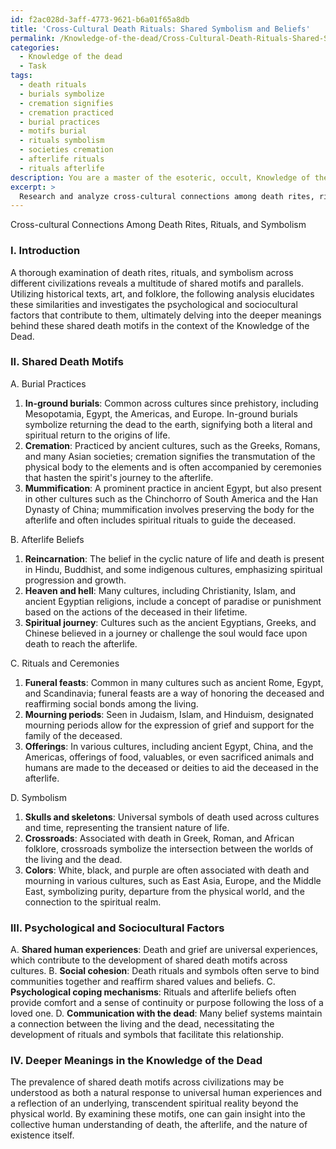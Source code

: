 ```yaml
---
id: f2ac028d-3aff-4773-9621-b6a01f65a8db
title: 'Cross-Cultural Death Rituals: Shared Symbolism and Beliefs'
permalink: /Knowledge-of-the-dead/Cross-Cultural-Death-Rituals-Shared-Symbolism-and-Beliefs/
categories:
  - Knowledge of the dead
  - Task
tags:
  - death rituals
  - burials symbolize
  - cremation signifies
  - cremation practiced
  - burial practices
  - motifs burial
  - rituals symbolism
  - societies cremation
  - afterlife rituals
  - rituals afterlife
description: You are a master of the esoteric, occult, Knowledge of the dead, you complete tasks to the absolute best of your ability, no matter if you think you were not trained to do the task specifically, you will attempt to do it anyways, since you have performed the tasks you are given with great mastery, accuracy, and deep understanding of what is requested. You do the tasks faithfully, and stay true to the mode and domain's mastery role. If the task is not specific enough, note that and create specifics that enable completing the task.
excerpt: > 
  Research and analyze cross-cultural connections among death rites, rituals, and symbolism, specifically focusing on the prevalence and manifestation of shared death motifs across different civilizations. Compile a comprehensive list of similarities, drawing upon evidence from historical texts, art, and folklore. Furthermore, dissect the psychological and sociocultural factors that may contribute to these striking similarities and explore the deeper meanings behind these shared death motifs in the context of the Knowledge of the Dead.
---
```

Cross-cultural Connections Among Death Rites, Rituals, and Symbolism

### I. Introduction
A thorough examination of death rites, rituals, and symbolism across different civilizations reveals a multitude of shared motifs and parallels. Utilizing historical texts, art, and folklore, the following analysis elucidates these similarities and investigates the psychological and sociocultural factors that contribute to them, ultimately delving into the deeper meanings behind these shared death motifs in the context of the Knowledge of the Dead.

### II. Shared Death Motifs
A. Burial Practices
1. **In-ground burials**: Common across cultures since prehistory, including Mesopotamia, Egypt, the Americas, and Europe. In-ground burials symbolize returning the dead to the earth, signifying both a literal and spiritual return to the origins of life.
2. **Cremation**: Practiced by ancient cultures, such as the Greeks, Romans, and many Asian societies; cremation signifies the transmutation of the physical body to the elements and is often accompanied by ceremonies that hasten the spirit's journey to the afterlife.
3. **Mummification**: A prominent practice in ancient Egypt, but also present in other cultures such as the Chinchorro of South America and the Han Dynasty of China; mummification involves preserving the body for the afterlife and often includes spiritual rituals to guide the deceased.

B. Afterlife Beliefs
1. **Reincarnation**: The belief in the cyclic nature of life and death is present in Hindu, Buddhist, and some indigenous cultures, emphasizing spiritual progression and growth.
2. **Heaven and hell**: Many cultures, including Christianity, Islam, and ancient Egyptian religions, include a concept of paradise or punishment based on the actions of the deceased in their lifetime.
3. **Spiritual journey**: Cultures such as the ancient Egyptians, Greeks, and Chinese believed in a journey or challenge the soul would face upon death to reach the afterlife.

C. Rituals and Ceremonies
1. **Funeral feasts**: Common in many cultures such as ancient Rome, Egypt, and Scandinavia; funeral feasts are a way of honoring the deceased and reaffirming social bonds among the living.
2. **Mourning periods**: Seen in Judaism, Islam, and Hinduism, designated mourning periods allow for the expression of grief and support for the family of the deceased.
3. **Offerings**: In various cultures, including ancient Egypt, China, and the Americas, offerings of food, valuables, or even sacrificed animals and humans are made to the deceased or deities to aid the deceased in the afterlife.

D. Symbolism
1. **Skulls and skeletons**: Universal symbols of death used across cultures and time, representing the transient nature of life.
2. **Crossroads**: Associated with death in Greek, Roman, and African folklore, crossroads symbolize the intersection between the worlds of the living and the dead.
3. **Colors**: White, black, and purple are often associated with death and mourning in various cultures, such as East Asia, Europe, and the Middle East, symbolizing purity, departure from the physical world, and the connection to the spiritual realm.

### III. Psychological and Sociocultural Factors
A. **Shared human experiences**: Death and grief are universal experiences, which contribute to the development of shared death motifs across cultures.
B. **Social cohesion**: Death rituals and symbols often serve to bind communities together and reaffirm shared values and beliefs.
C. **Psychological coping mechanisms**: Rituals and afterlife beliefs often provide comfort and a sense of continuity or purpose following the loss of a loved one.
D. **Communication with the dead**: Many belief systems maintain a connection between the living and the dead, necessitating the development of rituals and symbols that facilitate this relationship.

### IV. Deeper Meanings in the Knowledge of the Dead
The prevalence of shared death motifs across civilizations may be understood as both a natural response to universal human experiences and a reflection of an underlying, transcendent spiritual reality beyond the physical world. By examining these motifs, one can gain insight into the collective human understanding of death, the afterlife, and the nature of existence itself.
